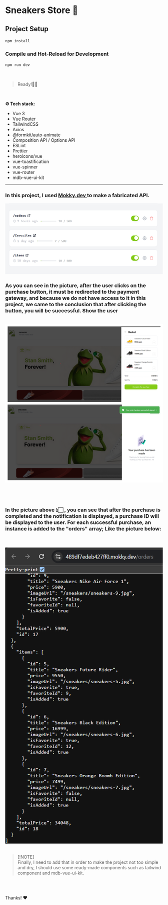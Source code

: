 # Sneakers Store  👟

## Project Setup

```sh
npm install
```

### Compile and Hot-Reload for Development

```sh
npm run dev
```
<br>

>  Ready!🫴🏻

<br>

**⚙️ Tech stack:**

- Vue 3
- Vue Router
- TailwindCSS
- Axios
- @formkit/auto-animate
- Composition API / Options API
- ESLint
- Prettier
- heroicons/vue
- vue-toastification
- vue-spinner
- vue-router
- mdb-vue-ui-kit

----

<h3>
  In this project, I used <a href="https://mokky.dev/"> Mokky.dev </a> to make a fabricated API.
</h3>

<img src="public/Screenshot 2024-10-02 172755.png">

<br>

<h3> 
As you can see in the picture, after the user clicks on the purchase button, it must be redirected to the payment gateway, and because we do not have access to it in this project, we came to the conclusion that after clicking the button, you will be successful. Show the user 
</h3>

<br>

<div>
  <img src="public/Blank 2 Grids Collage.png">
</div>

<br>
<br>
<br>


<h3>
  In the picture above 👆🏻 , you can see that after the purchase is completed and the notification is displayed, a purchase ID will be displayed to the user.
For each successful purchase, an instance is added to the "orders" array; Like the picture below: 
</h3>

<br>
<br>

<img src="public/Screenshot 2024-10-02 102911.png">

<br>
<br>

> [!NOTE]\
> Finally, I need to add that in order to make the project not too simple and dry, I should use some ready-made components such as tailwind component and mdb-vue-ui-kit.
> 

<br>
<br>

 Thanks! :heart:
